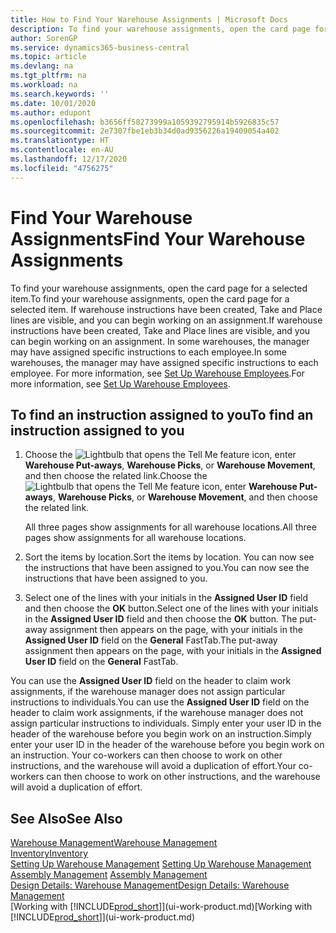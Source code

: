 ```yaml
---
title: How to Find Your Warehouse Assignments | Microsoft Docs
description: To find your warehouse assignments, open the card page for a selected item. If warehouse instructions have been created, Take and Place lines are visible, and you can begin working on an assignment. In some warehouses, the manager may have assigned specific instructions to each employee.
author: SorenGP
ms.service: dynamics365-business-central
ms.topic: article
ms.devlang: na
ms.tgt_pltfrm: na
ms.workload: na
ms.search.keywords: ''
ms.date: 10/01/2020
ms.author: edupont
ms.openlocfilehash: b3656ff58273999a1059392795914b5926835c57
ms.sourcegitcommit: 2e7307fbe1eb3b34d0ad9356226a19409054a402
ms.translationtype: HT
ms.contentlocale: en-AU
ms.lasthandoff: 12/17/2020
ms.locfileid: "4756275"
---
```

# <a name="find-your-warehouse-assignments"></a><span data-ttu-id="e88ee-105">Find Your Warehouse Assignments</span><span class="sxs-lookup"><span data-stu-id="e88ee-105">Find Your Warehouse Assignments</span></span>
<span data-ttu-id="e88ee-106">To find your warehouse assignments, open the card page for a selected item.</span><span class="sxs-lookup"><span data-stu-id="e88ee-106">To find your warehouse assignments, open the card page for a selected item.</span></span> <span data-ttu-id="e88ee-107">If warehouse instructions have been created, Take and Place lines are visible, and you can begin working on an assignment.</span><span class="sxs-lookup"><span data-stu-id="e88ee-107">If warehouse instructions have been created, Take and Place lines are visible, and you can begin working on an assignment.</span></span> <span data-ttu-id="e88ee-108">In some warehouses, the manager may have assigned specific instructions to each employee.</span><span class="sxs-lookup"><span data-stu-id="e88ee-108">In some warehouses, the manager may have assigned specific instructions to each employee.</span></span> <span data-ttu-id="e88ee-109">For more information, see [Set Up Warehouse Employees](warehouse-how-to-set-up-warehouse-employees.md).</span><span class="sxs-lookup"><span data-stu-id="e88ee-109">For more information, see [Set Up Warehouse Employees](warehouse-how-to-set-up-warehouse-employees.md).</span></span>

## <a name="to-find-an-instruction-assigned-to-you"></a><span data-ttu-id="e88ee-110">To find an instruction assigned to you</span><span class="sxs-lookup"><span data-stu-id="e88ee-110">To find an instruction assigned to you</span></span>  
1.  <span data-ttu-id="e88ee-111">Choose the ![Lightbulb that opens the Tell Me feature](media/ui-search/search_small.png "Tell me what you want to do") icon, enter **Warehouse Put-aways**, **Warehouse Picks**, or **Warehouse Movement**, and then choose the related link.</span><span class="sxs-lookup"><span data-stu-id="e88ee-111">Choose the ![Lightbulb that opens the Tell Me feature](media/ui-search/search_small.png "Tell me what you want to do") icon, enter **Warehouse Put-aways**, **Warehouse Picks**, or **Warehouse Movement**, and then choose the related link.</span></span>

    <span data-ttu-id="e88ee-112">All three pages show assignments for all warehouse locations.</span><span class="sxs-lookup"><span data-stu-id="e88ee-112">All three pages show assignments for all warehouse locations.</span></span>  

2. <span data-ttu-id="e88ee-113">Sort the items by location.</span><span class="sxs-lookup"><span data-stu-id="e88ee-113">Sort the items by location.</span></span> <span data-ttu-id="e88ee-114">You can now see the instructions that have been assigned to you.</span><span class="sxs-lookup"><span data-stu-id="e88ee-114">You can now see the instructions that have been assigned to you.</span></span>  
3. <span data-ttu-id="e88ee-115">Select one of the lines with your initials in the **Assigned User ID** field and then choose the **OK** button.</span><span class="sxs-lookup"><span data-stu-id="e88ee-115">Select one of the lines with your initials in the **Assigned User ID** field and then choose the **OK** button.</span></span> <span data-ttu-id="e88ee-116">The put-away assignment then appears on the page, with your initials in the **Assigned User ID** field on the **General** FastTab.</span><span class="sxs-lookup"><span data-stu-id="e88ee-116">The put-away assignment then appears on the page, with your initials in the **Assigned User ID** field on the **General** FastTab.</span></span>  

<span data-ttu-id="e88ee-117">You can use the **Assigned User ID** field on the header to claim work assignments, if the warehouse manager does not assign particular instructions to individuals.</span><span class="sxs-lookup"><span data-stu-id="e88ee-117">You can use the **Assigned User ID** field on the header to claim work assignments, if the warehouse manager does not assign particular instructions to individuals.</span></span> <span data-ttu-id="e88ee-118">Simply enter your user ID in the header of the warehouse before you begin work on an instruction.</span><span class="sxs-lookup"><span data-stu-id="e88ee-118">Simply enter your user ID in the header of the warehouse before you begin work on an instruction.</span></span> <span data-ttu-id="e88ee-119">Your co-workers can then choose to work on other instructions, and the warehouse will avoid a duplication of effort.</span><span class="sxs-lookup"><span data-stu-id="e88ee-119">Your co-workers can then choose to work on other instructions, and the warehouse will avoid a duplication of effort.</span></span>  

## <a name="see-also"></a><span data-ttu-id="e88ee-120">See Also</span><span class="sxs-lookup"><span data-stu-id="e88ee-120">See Also</span></span>  
[<span data-ttu-id="e88ee-121">Warehouse Management</span><span class="sxs-lookup"><span data-stu-id="e88ee-121">Warehouse Management</span></span>](warehouse-manage-warehouse.md)  
[<span data-ttu-id="e88ee-122">Inventory</span><span class="sxs-lookup"><span data-stu-id="e88ee-122">Inventory</span></span>](inventory-manage-inventory.md)  
<span data-ttu-id="e88ee-123">[Setting Up Warehouse Management](warehouse-setup-warehouse.md)   </span><span class="sxs-lookup"><span data-stu-id="e88ee-123">[Setting Up Warehouse Management](warehouse-setup-warehouse.md)   </span></span>  
<span data-ttu-id="e88ee-124">[Assembly Management](assembly-assemble-items.md)  </span><span class="sxs-lookup"><span data-stu-id="e88ee-124">[Assembly Management](assembly-assemble-items.md)  </span></span>  
[<span data-ttu-id="e88ee-125">Design Details: Warehouse Management</span><span class="sxs-lookup"><span data-stu-id="e88ee-125">Design Details: Warehouse Management</span></span>](design-details-warehouse-management.md)  
<span data-ttu-id="e88ee-126">[Working with [!INCLUDE[prod_short](includes/prod_short.md)]](ui-work-product.md)</span><span class="sxs-lookup"><span data-stu-id="e88ee-126">[Working with [!INCLUDE[prod_short](includes/prod_short.md)]](ui-work-product.md)</span></span> 
